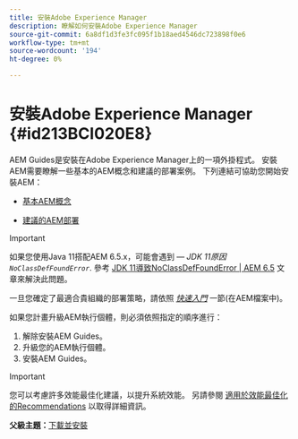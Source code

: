 ```yaml
---
title: 安裝Adobe Experience Manager
description: 瞭解如何安裝Adobe Experience Manager
source-git-commit: 6a8df1d3fe3fc095f1b18aed4546dc723898f0e6
workflow-type: tm+mt
source-wordcount: '194'
ht-degree: 0%

---
```



# 安裝Adobe Experience Manager {#id213BCI020E8}

AEM Guides是安裝在Adobe Experience Manager上的一項外掛程式。 安裝AEM需要瞭解一些基本的AEM概念和建議的部署案例。 下列連結可協助您開始安裝AEM：

- [基本AEM概念](https://helpx.adobe.com/experience-manager/6-5/sites/deploying/using/deploy.html#BasicConcepts)

- [建議的AEM部署](https://helpx.adobe.com/experience-manager/6-5/sites/deploying/using/recommended-deploys.html)


>[!IMPORTANT]
>
> 如果您使用Java 11搭配AEM 6.5.x，可能會遇到 —  *JDK 11原因`NoClassDefFoundError`*. 參考 [JDK 11導致NoClassDefFoundError \| AEM 6.5](https://helpx.adobe.com/experience-manager/kb/jdk-11-causes-noclassdeffounderror---aem-6-5.html) 文章來解決此問題。

一旦您確定了最適合貴組織的部署策略，請依照 *[快速入門](https://helpx.adobe.com/experience-manager/6-5/sites/deploying/using/deploy.html#GettingStarted)* 一節(在AEM檔案中)。

如果您計畫升級AEM執行個體，則必須依照指定的順序進行：

1. 解除安裝AEM Guides。
1. 升級您的AEM執行個體。
1. 安裝AEM Guides。

>[!IMPORTANT]
>
> 您可以考慮許多效能最佳化建議，以提升系統效能。 另請參閱 [適用於效能最佳化的Recommendations](download-install-recommend-perf-optimiz.md#) 以取得詳細資訊。

**父級主題：**[&#x200B;下載並安裝](download-install.md)

